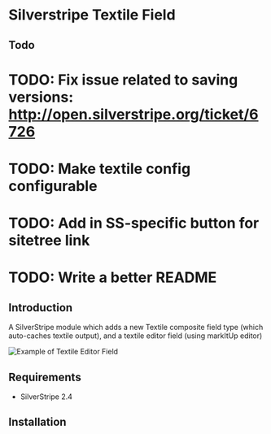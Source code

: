 # Silverstripe Textile Field

## Todo

# TODO: Fix issue related to saving versions: http://open.silverstripe.org/ticket/6726
# TODO: Make textile config configurable
# TODO: Add in SS-specific button for sitetree link
# TODO: Write a better README

## Introduction

A SilverStripe module which adds a new Textile composite field type (which auto-caches textile output), and a textile editor field (using markItUp editor)

![Example of Textile Editor Field](https://github.com/markjames/silverstripe-textilefield/raw/master/docs/en/_images/silverstripe-textilefield.png)

## Requirements

*  SilverStripe 2.4

## Installation

